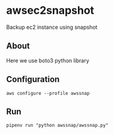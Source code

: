 # awsec2snapshot
Backup ec2 instance using snapshot
## About

Here we use boto3 python library

## Configuration

`aws configure --profile awssnap`

## Run

`pipenv run "python awssnap/awssnap.py"`